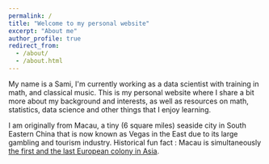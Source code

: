 ```yaml
---
permalink: /
title: "Welcome to my personal website"
excerpt: "About me"
author_profile: true
redirect_from:
  - /about/
  - /about.html
---
```


My name is a Sami, I'm currently working as a data scientist with training in math, and classical music. This is my personal website where I share a bit more about my background and interests, as well as resources on  math, statistics, data science and other things that I enjoy learning.

I am originally from Macau, a tiny (6 square miles) seaside city in South Eastern China that is now known as Vegas in the East due to its large gambling and tourism industry. Historical fun fact : Macau is simultaneously [the first and the last European colony in Asia](https://www.chicagotribune.com/news/ct-xpm-1999-12-22-9912220059-story.html).
